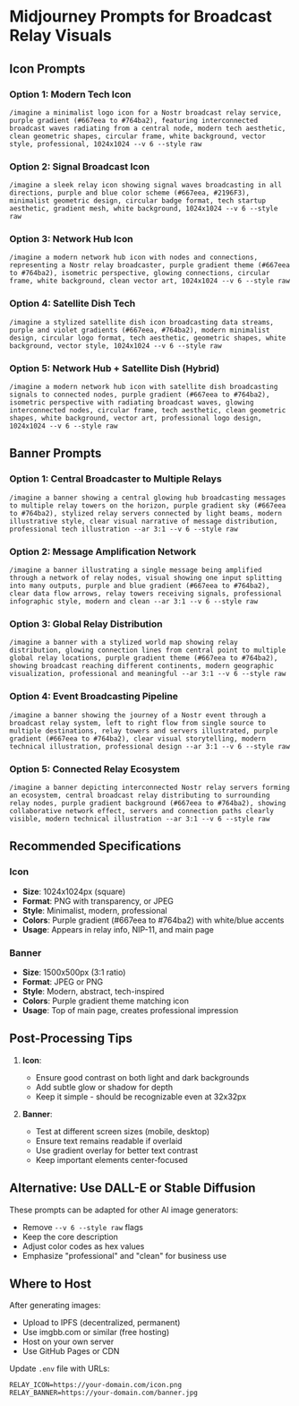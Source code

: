 # Midjourney Prompts for Broadcast Relay Visuals

## Icon Prompts

### Option 1: Modern Tech Icon
```
/imagine a minimalist logo icon for a Nostr broadcast relay service, purple gradient (#667eea to #764ba2), featuring interconnected broadcast waves radiating from a central node, modern tech aesthetic, clean geometric shapes, circular frame, white background, vector style, professional, 1024x1024 --v 6 --style raw
```

### Option 2: Signal Broadcast Icon  
```
/imagine a sleek relay icon showing signal waves broadcasting in all directions, purple and blue color scheme (#667eea, #2196F3), minimalist geometric design, circular badge format, tech startup aesthetic, gradient mesh, white background, 1024x1024 --v 6 --style raw
```

### Option 3: Network Hub Icon
```
/imagine a modern network hub icon with nodes and connections, representing a Nostr relay broadcaster, purple gradient theme (#667eea to #764ba2), isometric perspective, glowing connections, circular frame, white background, clean vector art, 1024x1024 --v 6 --style raw
```

### Option 4: Satellite Dish Tech
```
/imagine a stylized satellite dish icon broadcasting data streams, purple and violet gradients (#667eea, #764ba2), modern minimalist design, circular logo format, tech aesthetic, geometric shapes, white background, vector style, 1024x1024 --v 6 --style raw
```

### Option 5: Network Hub + Satellite Dish (Hybrid)
```
/imagine a modern network hub icon with satellite dish broadcasting signals to connected nodes, purple gradient (#667eea to #764ba2), isometric perspective with radiating broadcast waves, glowing interconnected nodes, circular frame, tech aesthetic, clean geometric shapes, white background, vector art, professional logo design, 1024x1024 --v 6 --style raw
```

## Banner Prompts

### Option 1: Central Broadcaster to Multiple Relays
```
/imagine a banner showing a central glowing hub broadcasting messages to multiple relay towers on the horizon, purple gradient sky (#667eea to #764ba2), stylized relay servers connected by light beams, modern illustrative style, clear visual narrative of message distribution, professional tech illustration --ar 3:1 --v 6 --style raw
```

### Option 2: Message Amplification Network
```
/imagine a banner illustrating a single message being amplified through a network of relay nodes, visual showing one input splitting into many outputs, purple and blue gradient (#667eea to #764ba2), clear data flow arrows, relay towers receiving signals, professional infographic style, modern and clean --ar 3:1 --v 6 --style raw
```

### Option 3: Global Relay Distribution
```
/imagine a banner with a stylized world map showing relay distribution, glowing connection lines from central point to multiple global relay locations, purple gradient theme (#667eea to #764ba2), showing broadcast reaching different continents, modern geographic visualization, professional and meaningful --ar 3:1 --v 6 --style raw
```

### Option 4: Event Broadcasting Pipeline
```
/imagine a banner showing the journey of a Nostr event through a broadcast relay system, left to right flow from single source to multiple destinations, relay towers and servers illustrated, purple gradient (#667eea to #764ba2), clear visual storytelling, modern technical illustration, professional design --ar 3:1 --v 6 --style raw
```

### Option 5: Connected Relay Ecosystem
```
/imagine a banner depicting interconnected Nostr relay servers forming an ecosystem, central broadcast relay distributing to surrounding relay nodes, purple gradient background (#667eea to #764ba2), showing collaborative network effect, servers and connection paths clearly visible, modern technical illustration --ar 3:1 --v 6 --style raw
```

## Recommended Specifications

### Icon
- **Size**: 1024x1024px (square)
- **Format**: PNG with transparency, or JPEG
- **Style**: Minimalist, modern, professional
- **Colors**: Purple gradient (#667eea to #764ba2) with white/blue accents
- **Usage**: Appears in relay info, NIP-11, and main page

### Banner
- **Size**: 1500x500px (3:1 ratio)
- **Format**: JPEG or PNG
- **Style**: Modern, abstract, tech-inspired
- **Colors**: Purple gradient theme matching icon
- **Usage**: Top of main page, creates professional impression

## Post-Processing Tips

1. **Icon**: 
   - Ensure good contrast on both light and dark backgrounds
   - Add subtle glow or shadow for depth
   - Keep it simple - should be recognizable even at 32x32px

2. **Banner**:
   - Test at different screen sizes (mobile, desktop)
   - Ensure text remains readable if overlaid
   - Use gradient overlay for better text contrast
   - Keep important elements center-focused

## Alternative: Use DALL-E or Stable Diffusion

These prompts can be adapted for other AI image generators:
- Remove `--v 6 --style raw` flags
- Keep the core description
- Adjust color codes as hex values
- Emphasize "professional" and "clean" for business use

## Where to Host

After generating images:
- Upload to IPFS (decentralized, permanent)
- Use imgbb.com or similar (free hosting)
- Host on your own server
- Use GitHub Pages or CDN

Update `.env` file with URLs:
```
RELAY_ICON=https://your-domain.com/icon.png
RELAY_BANNER=https://your-domain.com/banner.jpg
```

